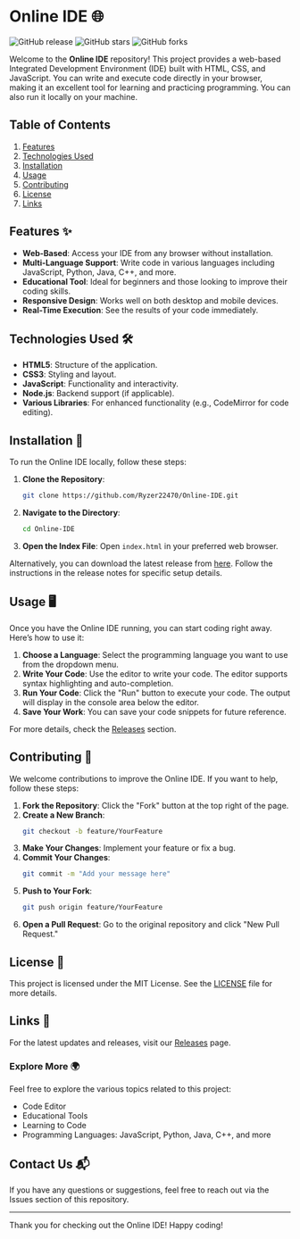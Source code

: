 # Online IDE 🌐

![GitHub release](https://img.shields.io/github/release/Ryzer22470/Online-IDE.svg) ![GitHub stars](https://img.shields.io/github/stars/Ryzer22470/Online-IDE.svg) ![GitHub forks](https://img.shields.io/github/forks/Ryzer22470/Online-IDE.svg)

Welcome to the **Online IDE** repository! This project provides a web-based Integrated Development Environment (IDE) built with HTML, CSS, and JavaScript. You can write and execute code directly in your browser, making it an excellent tool for learning and practicing programming. You can also run it locally on your machine.

## Table of Contents

1. [Features](#features)
2. [Technologies Used](#technologies-used)
3. [Installation](#installation)
4. [Usage](#usage)
5. [Contributing](#contributing)
6. [License](#license)
7. [Links](#links)

## Features ✨

- **Web-Based**: Access your IDE from any browser without installation.
- **Multi-Language Support**: Write code in various languages including JavaScript, Python, Java, C++, and more.
- **Educational Tool**: Ideal for beginners and those looking to improve their coding skills.
- **Responsive Design**: Works well on both desktop and mobile devices.
- **Real-Time Execution**: See the results of your code immediately.

## Technologies Used 🛠️

- **HTML5**: Structure of the application.
- **CSS3**: Styling and layout.
- **JavaScript**: Functionality and interactivity.
- **Node.js**: Backend support (if applicable).
- **Various Libraries**: For enhanced functionality (e.g., CodeMirror for code editing).

## Installation 🔧

To run the Online IDE locally, follow these steps:

1. **Clone the Repository**:
   ```bash
   git clone https://github.com/Ryzer22470/Online-IDE.git
   ```

2. **Navigate to the Directory**:
   ```bash
   cd Online-IDE
   ```

3. **Open the Index File**:
   Open `index.html` in your preferred web browser.

Alternatively, you can download the latest release from [here](https://github.com/Ryzer22470/Online-IDE/releases). Follow the instructions in the release notes for specific setup details.

## Usage 🖥️

Once you have the Online IDE running, you can start coding right away. Here’s how to use it:

1. **Choose a Language**: Select the programming language you want to use from the dropdown menu.
2. **Write Your Code**: Use the editor to write your code. The editor supports syntax highlighting and auto-completion.
3. **Run Your Code**: Click the "Run" button to execute your code. The output will display in the console area below the editor.
4. **Save Your Work**: You can save your code snippets for future reference.

For more details, check the [Releases](https://github.com/Ryzer22470/Online-IDE/releases) section.

## Contributing 🤝

We welcome contributions to improve the Online IDE. If you want to help, follow these steps:

1. **Fork the Repository**: Click the "Fork" button at the top right of the page.
2. **Create a New Branch**: 
   ```bash
   git checkout -b feature/YourFeature
   ```
3. **Make Your Changes**: Implement your feature or fix a bug.
4. **Commit Your Changes**: 
   ```bash
   git commit -m "Add your message here"
   ```
5. **Push to Your Fork**: 
   ```bash
   git push origin feature/YourFeature
   ```
6. **Open a Pull Request**: Go to the original repository and click "New Pull Request."

## License 📄

This project is licensed under the MIT License. See the [LICENSE](LICENSE) file for more details.

## Links 🔗

For the latest updates and releases, visit our [Releases](https://github.com/Ryzer22470/Online-IDE/releases) page.

### Explore More 🌍

Feel free to explore the various topics related to this project:

- Code Editor
- Educational Tools
- Learning to Code
- Programming Languages: JavaScript, Python, Java, C++, and more

## Contact Us 📬

If you have any questions or suggestions, feel free to reach out via the Issues section of this repository.

---

Thank you for checking out the Online IDE! Happy coding!